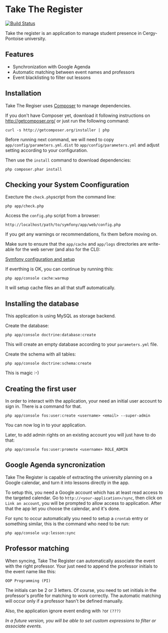 Take The Register
=================

[![Build Status](https://secure.travis-ci.org/mdarse/take-the-register.png)](http://travis-ci.org/mdarse/take-the-register)

Take the register is an application to manage student presence in Cergy-Pontoise university.

Features
--------
* Synchronization with Google Agenda
* Automatic matching between event names and professors
* Event blacklisting to filter out lessons

Installation
------------
Take The Regiser uses [Composer][2] to manage dependencies.

If you don't have Composer yet, download it following instructions on http://getcomposer.org/ or just run the following command:

	curl -s http://getcomposer.org/installer | php

Before running next command, we will need to copy `app/config/parameters.yml.dist` to `app/config/parameters.yml` and adjust setting according to your configuration.

Then use the `install` command to download dependencies:

	php composer.phar install

Checking your System Coonfiguration
-----------------------------------
Execture the `check.php`script from the command line:

	php app/check.php
	
Access the `config.php` script from a browser:

    http://localhost/path/to/symfony/app/web/config.php

If you get any warnings or recommendations, fix them before moving on.

Make sure to ensure that the `app/cache` and `app/logs` directories are write-able for the web server (and also for the CLI):

[Symfony configuration and setup][3]

If everthing is OK, you can continue by running this:

	php app/console cache:warmup
	
It will setup cache files an all that stuff automatically.

Installing the database
-----------------------
This application is using MySQL as storage backend.

Create the database:

	php app/console doctrine:database:create
	
This will create an empty database according to your `parameters.yml` file.

Create the schema with all tables:

	php app/console doctrine:schema:create
	
This is magic :-)

Creating the first user
-----------------------

In order to interact with the application, your need an initial user account to sign in. There is a command for that.

	php app/console fos:user:create <username> <email> --super-admin
	
You can now log in to your application.
	
Later, to add admin rights on an existing account you will just have to do that:

	php app/console fos:user:promote <username> ROLE_ADMIN

Google Agenda syncronization
----------------------------
Take The Register is capable of extracting the university planning on a Google calendar, and turn it into lessons directly in the app.

To setup this, you need a Google account which has at least read access to the targeted calendar.
Go to `http://<your-application>/sync`, then click on `Link an account`, you will be prompted to allow access to application. After that the app let you choose the calendar, and it's done.

For sync to occur automatically you need to setup a `crontab` entry or something similar, this is the command who need to be run:

	php app/console ucp:lesson:sync
	
Professor matching
------------------
When syncing, Take The Register can automatically associate the event with the right professor. Your just need to append the professor initials to the event name like this:

`OOP Programming (PI)`

The initials can be 2 or 3 letters. Of course, you need to set initials in the professor's profile for matching to work correctly. The automatic matching will occur only if a professor hasn't be defined manually.

Also, the application ignore event ending with `?`or `(???)`

_In a future version, you will be able to set custom expressions to filter or associate events._




[2]:  http://getcomposer.org/
[3]:  http://symfony.com/doc/current/book/installation.html#configuration-and-setup
